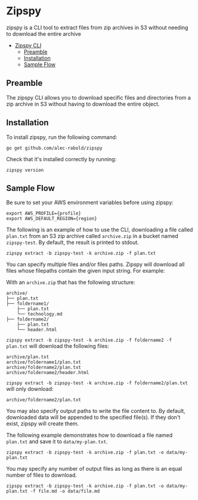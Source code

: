 # Zipspy
zipspy is a CLI tool to extract files from zip archives in S3 without needing to download the entire archive

<!-- TOC depthFrom:1 depthTo:2 withLinks:1 updateOnSave:1 orderedList:0 -->

- [Zipspy CLI](#zipspy)
    - [Preamble](#preamble)
    - [Installation](#installation)
    - [Sample Flow](#sample-flow)
    

<!-- /TOC -->



## Preamble

The zipspy CLI allows you to download specific files and directories from a zip archive in S3 without having to download the entire object. 

## Installation

To install zipspy, run the following command:

```
go get github.com/alec-rabold/zipspy
```

Check that it's installed correctly by running:

```
zipspy version
```

## Sample Flow

Be sure to set your AWS environment variables before using zipspy:

`export AWS_PROFILE={profile}`  
`export AWS_DEFAULT_REGION={region}`

The following is an example of how to use the CLI, downloading a file called `plan.txt` from an S3 zip archive called `archive.zip` in a bucket named `zipspy-test`. By default, the result is printed to stdout.

```
zipspy extract -b zipspy-test -k archive.zip -f plan.txt
```

You can specify multiple files and/or files paths. Zipspy will download all files whose filepaths contain the given input string. For example:

With an `archive.zip` that has the following structure:

```
archive/
├── plan.txt
├── foldername1/
    ├── plan.txt
    └── technology.md
├── foldername2/
    ├── plan.txt
    └── header.html
```


`zipspy extract -b zipspy-test -k archive.zip -f foldername2 -f plan.txt` will download the following files:

`archive/plan.txt`  
`archive/foldername1/plan.txt`  
`archive/foldername2/plan.txt`  
`archive/foldername2/header.html`  

`zipspy extract -b zipspy-test -k archive.zip -f foldername2/plan.txt` will only download:

`archive/foldername2/plan.txt`  


You may also specify output paths to write the file content to. By default, downloaded data will be appended to the specified file(s). If they don't exist, zipspy will create them.

The following example demonstrates how to download a file named `plan.txt` and save it to `data/my-plan.txt`.

```
zipspy extract -b zipspy-test -k archive.zip -f plan.txt -o data/my-plan.txt
```

You may specify any number of output files as long as there is an equal number of files to download.

```
zipspy extract -b zipspy-test -k archive.zip -f plan.txt -o data/my-plan.txt -f file.md -o data/file.md
```
